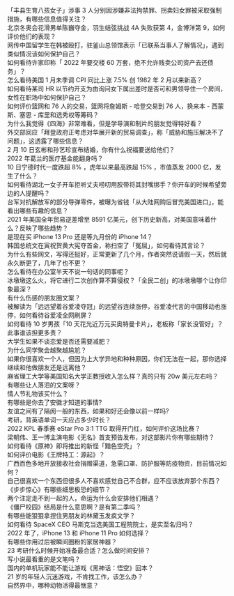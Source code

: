 「丰县生育八孩女子」涉事 3 人分别因涉嫌非法拘禁罪、拐卖妇女罪被采取强制措施，有哪些信息值得关注？  
北京冬奥会花滑男单陈巍夺金，羽生结弦挑战 4A 失败获第 4，金博洋第 9，如何评价他们的表现？  
网传中国留学生在韩被殴打，驻釜山总领馆表示「已联系当事人了解情况」，遇到类似情况该如何保护自己？  
如何看待许家印称「 2022 年要交楼 60 万套，绝不允许贱卖公司资产去还债务」？  
怎么看待美国 1 月未季调 CPI 同比上涨 7.5% 创 1982 年 2 月以来新高？  
如何看待某司 HR 以节约开支为由询问女下属出差时是否可和男领导住一个房间，女性在职场中如何保护自己？  
如何评价篮网和 76 人的交易，篮网将詹姆斯 - 哈登交易到 76 人，换来本 - 西蒙斯、塞思 - 库里和选秀权等筹码？  
为什么我觉得《四海》非常难看，但是学导演和制片的朋友觉得特好看？  
外交部回应「拜登政府正考虑对华展开新的贸易调查」，称「威胁和施压解决不了问题」，这透露了哪些信息？  
2 月 10 日玄彬和孙艺珍宣布结婚，你有什么祝福要送给他们？  
2022 年葛兰的医疗基金能翻身吗？  
10 日宁德时代一度跌超 8% ，虎年以来最高跌超 15% ，市值蒸发 2000 亿，发生了什么？  
如何看待湖北一女子开车拒听丈夫唠叨用胶带将其封嘴绑手？你开车的时候希望旁边的人提醒吗？  
台军对抗解放军的部分导弹零件，被曝为省钱「从大陆网购后冒充美国进口」，能看出哪些有趣的信息？  
2021 年美国全年贸易逆差增至 8591 亿美元，创下历史新高，对美国意味着什么？反映了哪些趋势？  
是现在买 iPhone 13 Pro 还是等九月份的 iPhone 14？  
韩国总统文在寅祝贺黄大宪夺首金，称扫空了「冤屈」，如何看待其言论？  
为什么有些网文，写得还挺好，正常更新了几个月，作者突然说请假一天，然后就永久断更了，几年了也不更？  
怎么看待在办公室半天不说一句话的同事呢？  
冰墩墩这么火，将它进行二次创作算不算侵权？「全民二创」的冰墩墩哪个让你印象最深？  
有什么伤感的朋友圈文案？  
被解读为「远远望着谷爱凌夺冠」的远望谷连续涨停，谷爱凌代言的中国移动也涨停，如何看待谷爱凌全网刷屏？  
如何看待 10 岁男孩「10 天花光近万元买奥特曼卡片」，老板称「家长没管好」？此事谁该担更多责？  
大学生如果不谈恋爱是否还需要减肥？  
为什么同学聚会越聚越尴尬？  
如果你很喜欢一个人，但因为上大学异地和种种原因，你们无法在一起，那你选择继续和他做朋友还是远离他？  
麻省理工大学等美国知名大学正教授收入怎么样？真的只有 20w 美元左右吗？  
有哪些让人落泪的文案呀？  
情人节礼物该买什么？  
有哪些是你去了安徽才知道的事情?  
友谊之间有了隔阂一般的东西，如果和好还会像以前一样吗?  
考研，背英语单词一天应占多少时长？  
2022 KPL 春季赛 eStar Pro 3:1 TTG 取得开门红，如何评价这场比赛？  
梁朝伟、王一博主演电影《无名》首支预告发布，对这部影片你有哪些期待？  
如何看待《原神》即将推出的新怪「黯色空壳」？  
如何评价电影《王牌特工：源起》？  
广西百色多地开放接收社会捐赠渠道，急需口罩、防护服等防疫物资，目前情况如何？  
自己很喜欢一个东西但很多人不喜欢感觉自己不合群，应不应该放弃那个东西？  
《步步惊心》有哪些细思极恐的细节？  
两个注定走不到一起的人，命运为什么会安排他们相遇？  
《僵尸校园》结局是什么意思啊？是有第二季吗？  
有哪些能狠狠拿捏住男朋友的林黛玉发疯文学？  
如何看待 SpaceX CEO 马斯克当选美国工程院院士，是实至名归吗？  
2022 年了，iPhone 13 和 iPhone 11 Pro 如何选择？  
有哪些你用过后被瞬间圈粉的家居神器？  
23 考研什么时候开始准备最合适？怎么做时间安排？  
写小说最看重的是文笔吗？  
国内的单机玩家能不能让游戏《黑神话：悟空》回本？  
21 岁的年轻人沉迷游戏，不肯找工作，该怎么办？  
自然界中，哪种动物活得最惬意？  
